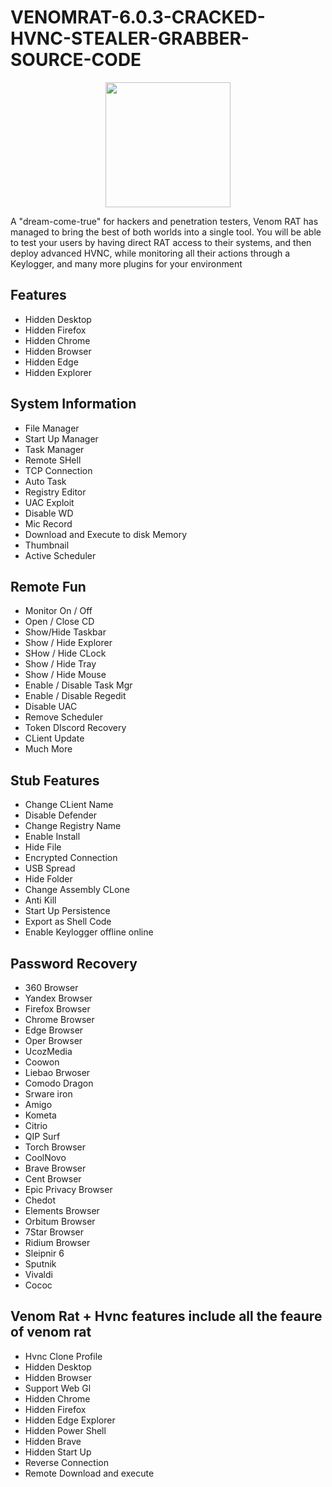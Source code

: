 # VENOMRAT-6.0.3-CRACKED-HVNC-STEALER-GRABBER-SOURCE-CODE


<p align="center"> 
  <kbd>
<img src="https://venom.software/wp-content/uploads/2023/05/log-e1682947343922.png" width="200"></img>
  </kbd>
</p>


A "dream-come-true" for hackers and penetration testers, Venom RAT has managed to bring the best of both worlds into a single tool. You will be able to test your users by having direct RAT access to their systems, and then deploy advanced HVNC, while monitoring all their actions through a Keylogger, and many more plugins for your environment



## Features

- Hidden Desktop
- Hidden Firefox
- Hidden Chrome
- Hidden Browser
- Hidden Edge
- Hidden Explorer

## System Information

- File Manager
- Start Up Manager
- Task Manager
- Remote SHell
- TCP Connection
- Auto Task
- Registry Editor
- UAC Exploit
- Disable WD
- Mic Record
- Download and Execute to disk Memory
- Thumbnail
- Active Scheduler


## Remote Fun

- Monitor On / Off
- Open / Close CD
- Show/Hide Taskbar
- Show / Hide Explorer
- SHow / Hide CLock
- Show / Hide Tray
- Show / Hide Mouse
- Enable / Disable Task Mgr
- Enable / Disable Regedit
- Disable UAC
- Remove Scheduler
- Token DIscord Recovery
- CLient Update
- Much More


## Stub Features

- Change CLient Name
- Disable Defender
- Change Registry Name
- Enable Install
- Hide File
- Encrypted Connection
- USB Spread
- Hide Folder
- Change Assembly CLone
- Anti Kill
- Start Up Persistence
- Export as Shell Code
- Enable Keylogger offline online

## Password Recovery

- 360 Browser
- Yandex Browser
- Firefox Browser
- Chrome Browser
- Edge Browser
- Oper Browser
- UcozMedia
- Coowon
- Liebao Brwoser
- Comodo Dragon
- Srware iron
- Amigo
- Kometa
- Citrio
- QIP Surf
- Torch Browser
- CoolNovo
- Brave Browser
- Cent Browser
- Epic Privacy Browser
- Chedot
- Elements Browser
- Orbitum Browser
- 7Star Browser
- Ridium Browser
- Sleipnir 6
- Sputnik
- Vivaldi
- Cococ

## Venom Rat + Hvnc features include all the feaure of venom rat

- Hvnc Clone Profile
- Hidden Desktop
- Hidden Browser
- Support Web Gl
- Hidden Chrome
- Hidden Firefox
- Hidden Edge Explorer
- Hidden Power Shell
- Hidden Brave
- Hidden Start Up
- Reverse Connection
- Remote Download and execute
